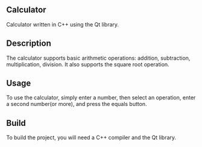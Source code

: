 ## Calculator
Calculator written in C++ using the Qt library.

## Description
The calculator supports basic arithmetic operations: addition, subtraction, multiplication, division. It also supports the square root operation.

## Usage
To use the calculator, simply enter a number, then select an operation, enter a second number(or more), and press the equals button.

## Build
To build the project, you will need a C++ compiler and the Qt library.
